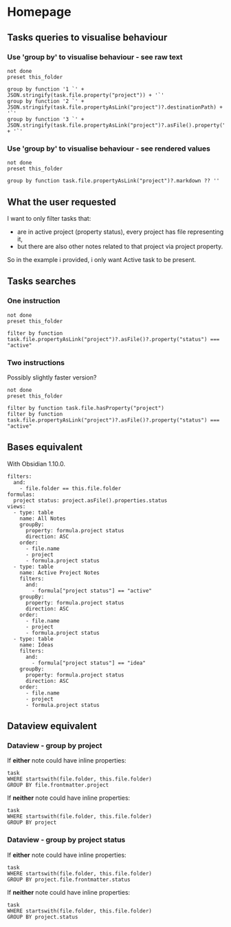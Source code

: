# Homepage

## Tasks queries to visualise behaviour

### Use 'group by' to visualise behaviour - see raw text

```tasks
not done
preset this_folder

group by function '1 `' + JSON.stringify(task.file.property("project")) + '`'
group by function '2 `' + JSON.stringify(task.file.propertyAsLink("project")?.destinationPath) + '`'
group by function '3 `' + JSON.stringify(task.file.propertyAsLink("project")?.asFile().property("status")) + '`'
```

### Use 'group by' to visualise behaviour - see rendered values

```tasks
not done
preset this_folder

group by function task.file.propertyAsLink("project")?.markdown ?? ''
```

## What the user requested

I want to only filter tasks that:

- are in active project (property status), every project has file representing it,
- but there are also other notes related to that project via project property.

So in the example i provided, i only want Active task to be present.

## Tasks searches

### One instruction

```tasks
not done
preset this_folder

filter by function task.file.propertyAsLink("project")?.asFile()?.property("status") === "active"
```

### Two instructions

Possibly slightly faster version?

```tasks
not done
preset this_folder

filter by function task.file.hasProperty("project")
filter by function task.file.propertyAsLink("project")?.asFile()?.property("status") === "active"
```

## Bases equivalent

With Obsidian 1.10.0.

```base
filters:
  and:
    - file.folder == this.file.folder
formulas:
  project status: project.asFile().properties.status
views:
  - type: table
    name: All Notes
    groupBy:
      property: formula.project status
      direction: ASC
    order:
      - file.name
      - project
      - formula.project status
  - type: table
    name: Active Project Notes
    filters:
      and:
        - formula["project status"] == "active"
    groupBy:
      property: formula.project status
      direction: ASC
    order:
      - file.name
      - project
      - formula.project status
  - type: table
    name: Ideas
    filters:
      and:
        - formula["project status"] == "idea"
    groupBy:
      property: formula.project status
      direction: ASC
    order:
      - file.name
      - project
      - formula.project status

```

## Dataview equivalent

### Dataview - group by project

If **either** note could have inline properties:

```dataview
task
WHERE startswith(file.folder, this.file.folder)
GROUP BY file.frontmatter.project
```

If **neither** note could have inline properties:

```dataview
task
WHERE startswith(file.folder, this.file.folder)
GROUP BY project
```

### Dataview - group by project status

If **either** note could have inline properties:

```dataview
task
WHERE startswith(file.folder, this.file.folder)
GROUP BY project.file.frontmatter.status
```

If **neither** note could have inline properties:

```dataview
task
WHERE startswith(file.folder, this.file.folder)
GROUP BY project.status
```
